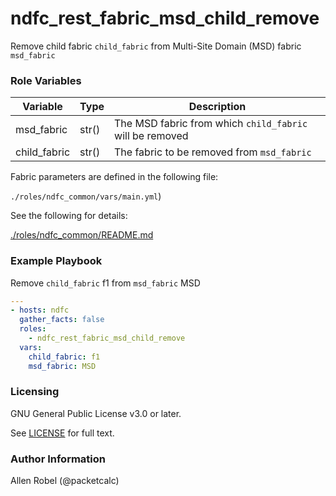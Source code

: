 # ndfc_rest_fabric_msd_child_remove

Remove child fabric ``child_fabric`` from Multi-Site Domain (MSD) fabric ``msd_fabric``

### Role Variables

Variable        | Type  | Description
----------------|-------|----------------------------------------
msd_fabric      | str() | The MSD fabric from which ``child_fabric`` will be removed
child_fabric    | str() | The fabric to be removed from ``msd_fabric``

Fabric parameters are defined in the following file:

``./roles/ndfc_common/vars/main.yml``)

See the following for details:

[./roles/ndfc_common/README.md](https://github.com/allenrobel/ndfc-roles/tree/master/roles/ndfc_common/README.md)


### Example Playbook

Remove ``child_fabric`` f1 from ``msd_fabric`` MSD

```yaml
---
- hosts: ndfc
  gather_facts: false
  roles:
    - ndfc_rest_fabric_msd_child_remove
  vars:
    child_fabric: f1
    msd_fabric: MSD
```

### Licensing

GNU General Public License v3.0 or later.

See [LICENSE](https://www.gnu.org/licenses/gpl-3.0.txt) for full text.

### Author Information

Allen Robel (@packetcalc)
